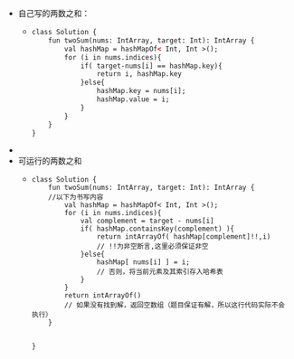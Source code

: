- 自己写的两数之和：
	- ```xml
	  class Solution {
	      fun twoSum(nums: IntArray, target: Int): IntArray {
	          val hashMap = hashMapOf< Int, Int >();
	          for (i in nums.indices){
	              if( target-nums[i] == hashMap.key){
	                  return i, hashMap.key 
	              }else{
	                  hashMap.key = nums[i];
	                  hashMap.value = i;
	              }
	          } 
	      }
	  }
	  ```
-
- 可运行的两数之和
	- ```
	  class Solution {
	      fun twoSum(nums: IntArray, target: Int): IntArray {
	      //以下为书写内容
	          val hashMap = hashMapOf< Int, Int >();
	          for (i in nums.indices){
	              val complement = target - nums[i]
	              if( hashMap.containsKey(complement) ){
	                  return intArrayOf( hashMap[complement]!!,i)
	                  // !!为非空断言,这里必须保证非空
	              }else{
	                  hashMap[ nums[i] ] = i;
	                  // 否则，将当前元素及其索引存入哈希表
	              }
	          } 
	          return intArrayOf()
	          // 如果没有找到解，返回空数组（题目保证有解，所以这行代码实际不会执行）
	      }
	      
	      
	  }
	  ```